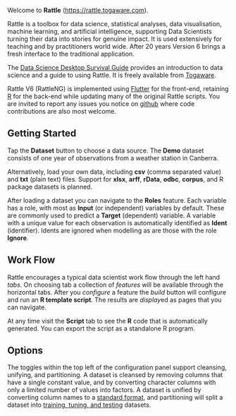 Welcome to **Rattle** (https://rattle.togaware.com).

Rattle is a toolbox for data science, statistical analyses, data
visualisation, machine learning, and artificial intelligence,
supporting Data Scientists turning their data into stories for genuine
impact. It is used extensively for teaching and by practitioners world
wide. After 20 years Version 6 brings a fresh interface to the
traditional application.

The [Data Science Desktop Survival
Guide](https://survivor.togaware.com/datascience) provides an
introduction to data science and a guide to using Rattle. It is freely
available from [Togaware](https://togaware.com).

Rattle V6 (RattleNG) is implemented using
[Flutter](https://flutter.dev) for the front-end, retaining
[R](https://r-project.org) for the back-end while updating many of the
original Rattle scripts. You are invited to report any issues you
notice on [github](https://github.com/gjwgit/rattleng) where code
contributions are also most welcome.

## Getting Started

Tap the **Dataset** button to choose a data source.  The **Demo**
dataset consists of one year of observations from a weather station in
Canberra.

Alternatively, load your own data, including **csv** (comma separated
value) and **txt** (plain text) files. Support for **xlsx**, **arff**,
**rData**, **odbc**, **corpus**, and R package datasets is planned.

After loading a dataset you can navigate to the **Roles**
feature. Each variable has a role, with most as **Input** (or
independent) variables by default. These are commonly used to predict
a **Target** (dependent) variable. A variable with a unique value for
each observation is automatically identified as **Ident**
(identifier). Idents are ignored when modelling as are those with the
role **Ignore**.

## Work Flow

Rattle encourages a typical data scientist work flow through the left
hand *tabs*. On choosing tab a collection of *features* will be
available through the horizontal tabs. After you *configure* a feature
the *build* button will configure and run an **R template
script**. The results are *display*ed as pages that you can navigate.

At any time visit the **Script** tab to see the **R** code that is
automatically generated. You can export the script as a standalone R
program.

## Options

The toggles within the top left of the configuration panel support
cleansing, unifying, and partitioning. A dataset is cleansed by
removing columns that have a single constant value, and by converting
character columns with only a limited number of values into factors. A
dataset is unified by converting column names to a [standard
format](https://survivor.togaware.com/datascience/normalise-variable-names.html),
and partitioning will split a dataset into [training, tuning, and
testing](https://survivor.togaware.com/datascience/train-tune-and-test-datasets.html)
datasets.

<!-- ## Resources

Rattle V5 is well covered in **Data Mining with Rattle and R**
(https://bit.ly/rattle_data_mining), as well as other online resources
available through https://rattle.togaware.com. Rattle utilises R
templates as introduced in **The Essentials of Data Science**
(https://bit.ly/essentials_data_science).

Rattle is licensed under the [GNU General Public License, Version
3](https://www.gnu.org/licenses/gpl-3.0.en.html), making it free for
you to use for ever. Rattle comes with ABSOLUTELY NO WARRANTY.

Rattle, RattleNG, and the collection of R template scripts are
Copyright © 2006-2024 Togaware Pty Ltd. Rattle is a registered
trademark of Togaware Pty Ltd. Rattle was created and implemented by
Graham Williams with many contributions as acknowledged in the About
menu. Donations to support the ongoing development can be made through
[Togaware](https://togaware.com/onepager.html). -->

> 

